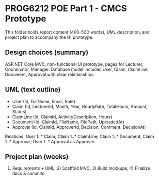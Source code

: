 # PROG6212 POE Part 1 - CMCS Prototype

This folder holds report content (400–500 words), UML description, and project plan to accompany the UI prototype.

## Design choices (summary)
ASP.NET Core MVC, non-functional UI prototype, pages for Lecturer, Coordinator, Manager. Database model includes User, Claim, ClaimLine, Document, Approval with clear relationships.

## UML (text outline)
- User (Id, FullName, Email, Role)
- Claim (Id, LecturerId, Month, Year, HourlyRate, TotalHours, Amount, Status)
- ClaimLine (Id, ClaimId, ActivityDescription, Hours)
- Document (Id, ClaimId, FileName, FilePath, UploadedAt)
- Approval (Id, ClaimId, ApproverId, Decision, Comment, DecisionAt)

Relations: User 1..* Claim; Claim 1..* ClaimLine; Claim 1..* Document; Claim 1..* Approval; User 1..* Approval as Approver.

## Project plan (weeks)
1) Requirements + UML, 2) Scaffold MVC, 3) Build mockups, 4) Finalize docs & commits.


